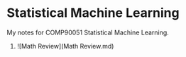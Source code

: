 # Statistical Machine Learning
My notes for COMP90051 Statistical Machine Learning.
1. ![Math Review](Math Review.md)